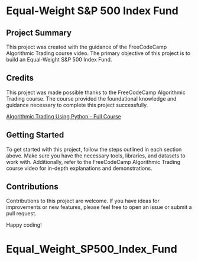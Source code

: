 # Equal-Weight S&P 500 Index Fund

## Project Summary

This project was created with the guidance of the FreeCodeCamp Algorithmic Trading course video. The primary objective of this project is to build an Equal-Weight S&P 500 Index Fund.

## Credits

This project was made possible thanks to the FreeCodeCamp Algorithmic Trading course. The course provided the foundational knowledge and guidance necessary to complete this project successfully.

[Algorithmic Trading Using Python - Full Course](https://youtu.be/xfzGZB4HhEE?list=RDCMUC8butISFwT-Wl7EV0hUK0BQ)

## Getting Started

To get started with this project, follow the steps outlined in each section above. Make sure you have the necessary tools, libraries, and datasets to work with. Additionally, refer to the FreeCodeCamp Algorithmic Trading course video for in-depth explanations and demonstrations.

## Contributions

Contributions to this project are welcome. If you have ideas for improvements or new features, please feel free to open an issue or submit a pull request.

Happy coding!
# Equal_Weight_SP500_Index_Fund
